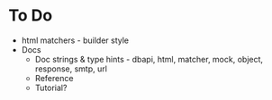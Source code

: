 # To Do
* html matchers - builder style
* Docs
    * Doc strings & type hints - dbapi, html, matcher, mock, object, response, smtp, url
    * Reference
    * Tutorial?
